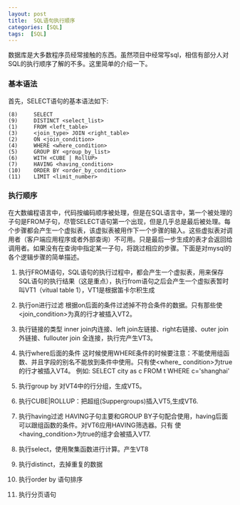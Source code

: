 ```yaml
---
layout: post
title:  SQL语句执行顺序
categories: [SQL]
tags:  [SQL]
---
```



数据库是大多数程序员经常接触的东西。虽然项目中经常写sql，相信有部分人对SQL的执行顺序了解的不多。这里简单的介绍一下。




### 基本语法
首先，SELECT语句的基本语法如下:

```
(8)     SELECT 
(9)     DISTINCT <select_list>
(1)     FROM <left_table>
(3)     <join_type> JOIN <right_table>
(2)     ON <join_condition>
(4)     WHERE <where_condition>
(5)     GROUP BY <group_by_list>
(6)     WITH <CUBE | RollUP>
(7)     HAVING <having_condition>
(10)    ORDER BY <order_by_condition>
(11)    LIMIT <limit_number>
```

### 执行顺序
在大数编程语言中，代码按编码顺序被处理，但是在SQL语言中，第一个被处理的子句是FROM子句，尽管SELECT语句第一个出现，但是几乎总是最后被处理。每个步骤都会产生一个虚拟表，该虚拟表被用作下一个步骤的输入。这些虚拟表对调用者（客户端应用程序或者外部查询）不可用。只是最后一步生成的表才会返回给调用者。如果没有在查询中指定某一子句，将跳过相应的步骤。下面是对mysql的各个逻辑步骤的简单描述。

1.  执行FROM语句，SQL语句的执行过程中，都会产生一个虚拟表，用来保存SQL语句的执行结果（这是重点），执行from语句之后会产生一个虚拟表暂时叫VT1（vitual table 1），VT1是根据笛卡尔积生成

2.  执行on进行过滤
    根据on后面的条件过滤掉不符合条件的数据。只有那些使<join_condition>为真的行才被插入VT2。

3.  执行链接的类型
    inner join内连接、left join左链接、right右链接、outer join 外链接、fullouter join 全连接，执行完产生VT3。

4.  执行where后面的条件 
    这时候使用WHERE条件的时候要注意：不能使用组函数、并且字段的别名不能放到条件中使用。只有使<where_     condition>为true的行才被插入VT4。
    例如: SELECT city as c FROM t WHERE c='shanghai'

5.  执行group by 对VT4中的行分组，生成VT5。

6.  执行CUBE\|ROLLUP：把超组(Suppergroups)插入VT5,生成VT6.

7.  执行having过滤
    HAVING子句主要和GROUP BY子句配合使用，having后面可以跟组函数的条件。对VT6应用HAVING筛选器。只有     使<having_condition>为true的组才会被插入VT7.

8.  执行select，使用聚集函数进行计算。产生VT8

9.  执行distinct，去掉重复的数据

10.  执行order by 语句排序

11.  执行分页语句